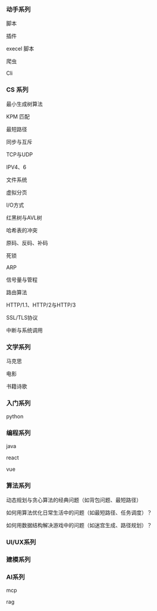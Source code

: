 ### 动手系列 

脚本

插件

execel 脚本

爬虫

Cli



### CS 系列

最小生成树算法

KPM 匹配

最短路径

同步与互斥

TCP与UDP

IPV4、6

文件系统

虚拟分页

I/O方式

红黑树与AVL树

哈希表的冲突

原码、反码、补码

死锁

ARP

信号量与管程

路由算法

HTTP/1.1、HTTP/2与HTTP/3

SSL/TLS协议

中断与系统调用



### 文学系列

马克思

电影

书籍诗歌



### 入门系列

python



### 编程系列

java

react

vue



### 算法系列

动态规划与贪心算法的经典问题（如背包问题、最短路径）

如何用算法优化日常生活中的问题（如最短路径、任务调度）？

如何用数据结构解决游戏中的问题（如迷宫生成、路径规划）？



### UI/UX系列







### 建模系列





### AI系列 



mcp

rag

